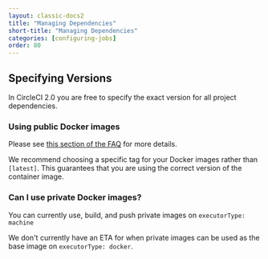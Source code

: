```yaml
---
layout: classic-docs2
title: "Managing Dependencies"
short-title: "Managing Dependencies"
categories: [configuring-jobs]
order: 80
---
```


## Specifying Versions

In CircleCI 2.0 you are free to specify the exact version for all project dependencies.

### Using public Docker images

Please see [this section of the FAQ](/docs/2.0/faq/#how-do-docker-image-names-work-where-do-they-come-from) for more details.

We recommend choosing a specific tag for your Docker images rather than `[latest]`. This guarantees that you are using the correct version of the container image.

### Can I use private Docker images?

You can currently use, build, and push private images on `executorType: machine`

We don't currently have an ETA for when private images can be used as the base image on `executorType: docker`.
